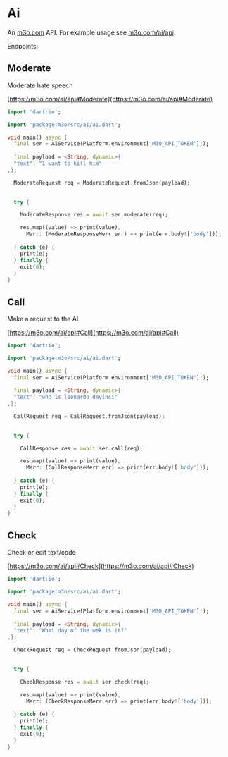 # Ai

An [m3o.com](https://m3o.com) API. For example usage see [m3o.com/ai/api](https://m3o.com/ai/api).

Endpoints:

## Moderate

Moderate hate speech


[https://m3o.com/ai/api#Moderate](https://m3o.com/ai/api#Moderate)

```dart
import 'dart:io';

import 'package:m3o/src/ai/ai.dart';

void main() async {
  final ser = AiService(Platform.environment['M3O_API_TOKEN']!);
 
  final payload = <String, dynamic>{
  "text": "I want to kill him"
,};

  ModerateRequest req = ModerateRequest.fromJson(payload);

  
  try {

	ModerateResponse res = await ser.moderate(req);

    res.map((value) => print(value),
	  Merr: (ModerateResponseMerr err) => print(err.body!['body']));	
  
  } catch (e) {
    print(e);
  } finally {
    exit(0);
  }
}
```
## Call

Make a request to the AI


[https://m3o.com/ai/api#Call](https://m3o.com/ai/api#Call)

```dart
import 'dart:io';

import 'package:m3o/src/ai/ai.dart';

void main() async {
  final ser = AiService(Platform.environment['M3O_API_TOKEN']!);
 
  final payload = <String, dynamic>{
  "text": "who is leonardo davinci"
,};

  CallRequest req = CallRequest.fromJson(payload);

  
  try {

	CallResponse res = await ser.call(req);

    res.map((value) => print(value),
	  Merr: (CallResponseMerr err) => print(err.body!['body']));	
  
  } catch (e) {
    print(e);
  } finally {
    exit(0);
  }
}
```
## Check

Check or edit text/code


[https://m3o.com/ai/api#Check](https://m3o.com/ai/api#Check)

```dart
import 'dart:io';

import 'package:m3o/src/ai/ai.dart';

void main() async {
  final ser = AiService(Platform.environment['M3O_API_TOKEN']!);
 
  final payload = <String, dynamic>{
  "text": "What day of the wek is it?"
,};

  CheckRequest req = CheckRequest.fromJson(payload);

  
  try {

	CheckResponse res = await ser.check(req);

    res.map((value) => print(value),
	  Merr: (CheckResponseMerr err) => print(err.body!['body']));	
  
  } catch (e) {
    print(e);
  } finally {
    exit(0);
  }
}
```

